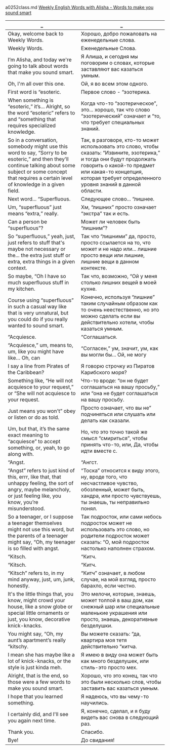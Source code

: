 a0252class.md
[Weekly English Words with Alisha - Words to make you sound smart](https://www.youtube.com/watch?v=z_HBuePn7hI)






_|_
--|--
Okay, welcome back to Weekly Words.|Хорошо, добро пожаловать на еженедельные слова.
Weekly Words.|Еженедельные Слова.
I’m Alisha, and today we're going to talk about words that make you sound smart.|Я Алиша, и сегодня мы поговорим о словах, которые заставляют вас казаться умным.
Oh, I'm all over this one.|Ой, я во всем этом одного.
First word is “esoteric.|Первое слово - “эзотерика.
When something is “esoteric,” it’s... Alright, so the word “esoteric” refers to and “something that requires specialized knowledge.|Когда что-то “эзотерическое”, это... хорошо, так что слово “эзотерический” означает и “то, что требует специальных знаний.
So in a conversation, somebody might use this word to say, “Sorry to be esoteric,” and then they'll continue talking about some subject or some concept that requires a certain level of knowledge in a given field.|Так, в разговоре, кто-то может использовать это слово, чтобы сказать: “Извините, эзотерика,” и тогда они будут продолжать говорить о какой-то предмет или какая-то концепция, которая требует определенного уровня знаний в данной области.
Next word... “Superfluous.|Следующее слово... “лишнее.
Um, “superfluous” just means “extra,” really.|Хм, “лишних” просто означает “экстра” так и есть.
Can a person be “superfluous”?|Может ли человек быть “лишним”?
So “superfluous,” yeah, just, just refers to stuff that's maybe not necessary or the... the extra just stuff or extra, extra things in a given context.|Так что “лишними” да, просто, просто ссылается на то, что может и не надо или... лишние просто вещи или лишние, лишние вещи в данном контексте.
So maybe, “Oh I have so much superfluous stuff in my kitchen.|Так что, возможно, “Ой у меня столько лишних вещей в моей кухне.
Course using “superfluous” in such a casual way like that is very unnatural, but you could do if you really wanted to sound smart.|Конечно, используя “лишние” таким случайным образом как то очень неестественно, но это можно сделать если вы действительно хотели, чтобы казаться умным.
“Acquiesce.|“Соглашаться.
“Acquiesce,” um, means to, um, like you might have like… Oh, can|“Согласен,” ум, значит, ум, как вы могли бы... Ой, не могу
I say a line from Pirates of the Caribbean?|Я говорю строчку из Пиратов Карибского моря?
Something like, “He will not acquiesce to your request,” or “She will not acquiesce to your request.|Что-то вроде: “он не будет соглашаться на вашу просьбу,” или “она не будет соглашаться на вашу просьбу.
Just means you won't” obey or listen or do as told.|Просто означает, что вы не” подчиняться или слушать или делать как сказали.
Um, but that, it’s the same exact meaning to “acquiesce” to accept something, or, yeah, to go along with.|Но, что это точно такой же смысл “смириться”, чтобы принять что-то, или, Да, чтобы идти вместе с.
“Angst.|“Ангст.
“Angst” refers to just kind of this, errr, like that, that unhappy feeling, the sort of angry, maybe melancholy, or just feeling like, you know, you’re misunderstood.|“Тоска” относится к виду этого, ну, вроде того, что несчастливое чувство, обозленный, может быть, хандра, или просто чувствуешь, ты знаешь, ты неправильно понял.
So a teenager, or I suppose a teenager themselves might not use this word, but the parents of a teenager might say, “Oh, my teenager is so filled with angst.|Так подросток, или сами небось подросток может не использовать это слово, но родители подросток может сказать: “О, мой подросток настолько наполнен страхом.
“Kitsch.|“Китч.
“Kitsch.|“Китч.
“Kitsch” refers to, in my mind anyway, just, um, junk, honestly.|“Китч” означает, в любом случае, на мой взгляд, просто барахло, если честно.
It's the little things that, you know, might crowd your house, like a snow globe or special little ornaments or just, you know, decorative knick-knacks.|Это мелочи, которые, знаешь, может толпой в ваш дом, как снежный шар или специальные маленькие украшения или просто, знаешь, декоративные безделушки.
You might say, “Oh, my aunt’s apartment’s really “kitschy.|Вы можете сказать: “да, квартира моя тетя действительно “китча.
I mean she has maybe like a lot of knick-knacks, or the style is just kinda meh.|Я имею в виду она может быть как много безделушек, или стиль-это просто мех.
Alright, that is the end, so those were a few words to make you sound smart.|Хорошо, что это конец, так что это были несколько слов, чтобы заставить вас казаться умным.
I hope that you learned something.|Я надеюсь, что вы чему-то научились.
I certainly did, and I'll see you again next time.|Я, конечно, сделал, и я буду видеть вас снова в следующий раз.
Thank you.|Спасибо.
Bye!|До свидания!

